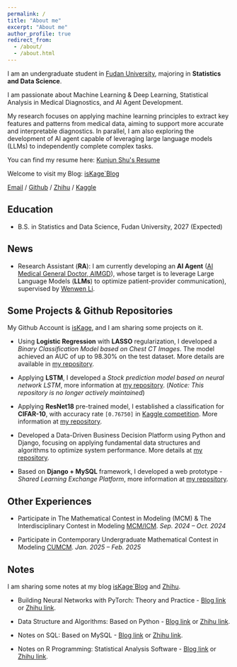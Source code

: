 ```yaml
---
permalink: /
title: "About me"
excerpt: "About me"
author_profile: true
redirect_from: 
  - /about/
  - /about.html
---
```


I am an undergraduate student in [Fudan University](https://www.fudan.edu.cn/en/), 
majoring in **Statistics and Data Science**.

I am passionate about Machine Learning & Deep Learning, Statistical Analysis in Medical Diagnostics, and AI Agent Development.

My research focuses on applying machine learning principles to extract key features and patterns from medical data, aiming to support more accurate and interpretable diagnostics. In parallel, I am also exploring the development of AI agent capable of leveraging large language models (LLMs) to independently complete complex tasks.

You can find my resume here: [Kunjun Shu's Resume](assets/resume.pdf)

Welcome to visit my Blog: [isKage`Blog](https://blog.iskage.online/)

[Email](mailto:22307130118@m.fudan.edu.cn) / [Github](https://github.com/isKage/) / [Zhihu](https://www.zhihu.com/people/iskage) / [Kaggle](https://www.kaggle.com/iskage)

## Education

- B.S. in Statistics and Data Science, Fudan University, 2027 (Expected)


## News

- Research Assistant (**RA**): I am currently developing an **AI Agent** ([AI Medical General Doctor, AIMGD](https://github.com/isKage/AI-Medical-Agent)), whose target is to leverage Large Language Models (**LLMs**) to optimize patient-provider communication), supervised by [Wenwen Li](https://www.fdsm.fudan.edu.cn/en/teacher-info.html?UID=012132).

## Some Projects & Github Repositories

My Github Account is [isKage](https://github.com/isKage/), and I am sharing some projects on it.

- Using **Logistic Regression** with **LASSO** regularization, I developed a *Binary Classification Model based on Chest CT Images*. The model achieved an AUC of up to 98.30% on the test dataset. More details are available in [my repository](https://github.com/isKage/r-course-pj).

- Applying **LSTM**, I developed a *Stock prediction model based on neural network LSTM*, more information at [my repository](https://github.com/isKage/rnn-quant). (*Notice: This repository is no longer actively maintained*)

- Applying **ResNet18** pre-trained model, I established a classification for **CIFAR-10**, with accuracy rate `[0.76750]` in [Kaggle competition](https://www.kaggle.com/competitions/cifar-10/). More information at [my repository](https://github.com/isKage/cifar10-classification).

- Developed a Data-Driven Business Decision Platform using Python and Django, focusing on applying fundamental data structures and algorithms to optimize system performance. More details at [my repository](https://github.com/isKage/bidms-dsa-pj).

- Based on **Django + MySQL** framework, I developed a web prototype - *Shared Learning Exchange Platform*, more information at [my repository](https://github.com/isKage/mis).


## Other Experiences

- Participate in The Mathematical Contest in Modeling (MCM) & The Interdisciplinary Contest in Modeling [MCM/ICM](https://www.comap.com/contests/mcm-icm). *Sep. 2024 – Oct. 2024*

- Participate in Contemporary Undergraduate Mathematical Contest in Modeling [CUMCM](https://en.mcm.edu.cn/index_en.html). *Jan. 2025 – Feb. 2025*


## Notes

I am sharing some notes at my blog [isKage`Blog](https://blog.iskage.online/) and [Zhihu](https://www.zhihu.com/people/iskage).

- Building Neural Networks with PyTorch: Theory and Practice - [Blog link](https://blog.iskage.online/categories/%E6%B7%B1%E5%BA%A6%E5%AD%A6%E4%B9%A0-Pytorch-%E5%AE%8C%E6%95%B4%E6%95%99%E7%A8%8B/) or [Zhihu link](https://www.zhihu.com/column/c_1864780737208799232).

- Data Structure and Algorithms: Based on Python - [Blog link](https://blog.iskage.online/categories/%E6%95%B0%E6%8D%AE%E7%BB%93%E6%9E%84%E4%B8%8E%E7%AE%97%E6%B3%95/) or [Zhihu link](https://zhuanlan.zhihu.com/column/c_1876599117028925442).

- Notes on SQL: Based on MySQL - [Blog link](https://blog.iskage.online/categories/MySQL/) or [Zhihu link](https://www.zhihu.com/column/c_1864781236800720896).

- Notes on R Programming: Statistical Analysis Software - [Blog link](https://blog.iskage.online/categories/R-%E8%AF%AD%E8%A8%80/) or [Zhihu link](https://www.zhihu.com/column/c_1876311813261488128).
